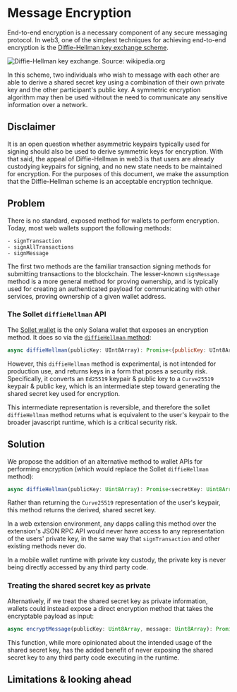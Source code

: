 # Message Encryption

End-to-end encryption is a necessary component of any secure messaging protocol. In web3, one of the simplest techniques for achieving end-to-end encryption is the [Diffie-Hellman key exchange scheme](https://en.wikipedia.org/wiki/Diffie–Hellman_key_exchange).

![Diffie-Hellman key exchange. Source: wikipedia.org](https://upload.wikimedia.org/wikipedia/commons/thumb/4/4c/Public_key_shared_secret.svg/500px-Public_key_shared_secret.svg.png)

In this scheme, two individuals who wish to message with each other are able to derive a shared secret key using a combination of their own private key and the other participant's public key. A symmetric encryption algorithm may then be used without the need to communicate any sensitive information over a network.

## Disclaimer

It is an open question whether asymmetric keypairs typically used for signing should also be used to derive symmetric keys for encryption. With that said, the appeal of Diffie-Hellman in web3 is that users are already custodying keypairs for signing, and no new state needs to be maintained for encryption. For the purposes of this document, we make the assumption that the Diffie-Hellman scheme is an acceptable encryption technique.

## Problem

There is no standard, exposed method for wallets to perform encryption. Today, most web wallets support the following methods:

```
- signTransaction
- signAllTransactions
- signMessage
```

The first two methods are the familiar transaction signing methods for submitting transactions to the blockchain. The lesser-known `signMessage` method is a more general method for proving ownership, and is typically used for creating an authenticated payload for communicating with other services, proving ownership of a given wallet address.

### The Sollet `diffieHellman` API

The [Sollet wallet](https://sollet.io) is the only Solana wallet that exposes an encryption method. It does so via the [`diffieHellman` method](https://github.com/project-serum/spl-token-wallet/tree/0a4c2a00c09f2ce690dce686990a32b15e836f03/src/utils/diffie-hellman):

```javascript
async diffieHellman(publicKey: UInt8Array): Promise<{publicKey: UInt8Array, secretKey: UInt8Array}>
```

However, this `diffieHellman` method is experimental, is not intended for production use, and returns keys in a form that poses a security risk. Specifically, it converts an `Ed25519` keypair & public key to a `Curve25519` keypair & public key, which is an intermediate step toward generating the shared secret key used for encryption.

This intermediate representation is reversible, and therefore the sollet `diffieHellman` method returns what is equivalent to the user's keypair to the broader javascript runtime, which is a critical security risk.

## Solution

We propose the addition of an alternative method to wallet APIs for performing encryption (which would replace the Sollet `diffieHellman` method):

```javascript
async diffieHellman(publicKey: Uint8Array): Promise<secretKey: Uint8Array>
```

Rather than returning the `Curve25519` representation of the user's keypair, this method returns the derived, shared secret key.

In a web extension environment, any dapps calling this method over the extension's JSON RPC API would never have access to any representation of the users' private key, in the same way that `signTransaction` and other existing methods never do.

In a mobile wallet runtime with private key custody, the private key is never being directly accessed by any third party code.

### Treating the shared secret key as private

Alternatively, if we treat the shared secret key as private information, wallets could instead expose a direct encryption method that takes the encryptable payload as input:

```javascript
async encryptMessage(publicKey: Uint8Array, message: Uint8Array): Promise<{encryptedMessage: Uint8Array, nonce: u32}>
```

This function, while more opinionated about the intended usage of the shared secret key, has the added benefit of never exposing the shared secret key to any third party code executing in the runtime.

## Limitations & looking ahead

